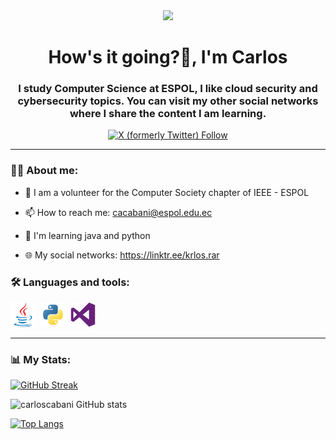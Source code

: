 <div id="header" align="center">
  <img src="https://media.giphy.com/media/077i6AULCXc0FKTj9s/giphy.gif" width="200" />
  <style>
        .titulo {
            text-align: center; /* Centra el texto horizontalmente */
            color: white;       /* Establece el color del texto en blanco */
        }
    </style>
  <h1>How's it going?👋, I'm Carlos</h1>
  <h3>I study Computer Science at ESPOL, I like cloud security and cybersecurity topics. You can visit my other social networks where I share the content I am learning.</h3>
</div>

<div id="header" align="center">
  <a href ="https://twitter.com/KRLOSS_RAR">
    <img alt="X (formerly Twitter) Follow" src="https://img.shields.io/twitter/follow/KRLOSS_RAR?style=for-the-badge&logo=X&logoColor=green">
  </a>
</div> 

---

### 👨‍💻 About me: 

- 🏫 I am a volunteer for the Computer Society chapter of IEEE - ESPOL

- 📫 How to reach me: cacabani@espol.edu.ec

- 🌱 I'm learning java and python

- 🌐 My social networks: https://linktr.ee/krlos.rar

<div align="left">
  <h3>🛠️ Languages and tools:</h3>
  <div>
    <img src="https://github.com/devicons/devicon/blob/master/icons/java/java-original.svg" title="Java" alt="Java" width="40" height="40"/>&nbsp;
    <img src="https://github.com/devicons/devicon/blob/master/icons/python/python-original.svg" title="Java" alt="Java" width="40" height="40"/>&nbsp;
    <img src="https://github.com/devicons/devicon/blob/master/icons/visualstudio/visualstudio-plain.svg" title="Java" alt="Java" width="40" height="40"/>&nbsp;
  </div>
</div>

---

### 📊 My Stats:

[![GitHub Streak](http://github-readme-streak-stats.herokuapp.com?user=carloscabani&theme=nightfox&date_format=%5BY%20%5DM%20j)](https://git.io/streak-stats)


![carloscabani GitHub stats](https://github-readme-stats.vercel.app/api?username=carloscabani&show_icons=true&theme=radical) 


[![Top Langs](https://github-readme-stats.vercel.app/api/top-langs/?username=carloscabani&theme=tokyonight)](https://github.com/carloscabani/github-readme-stats) 


